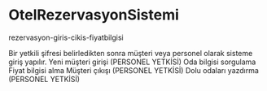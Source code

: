 # OtelRezervasyonSistemi
rezervasyon-giris-cikis-fiyatbilgisi

Bir yetkili şifresi belirledikten sonra müşteri veya personel olarak sisteme giriş yapılır.
Yeni müşteri girişi (PERSONEL YETKİSİ)
Oda bilgisi sorgulama
Fiyat bilgisi alma
Müşteri çıkışı (PERSONEL YETKİSİ)
Dolu odaları yazdırma (PERSONEL YETKİSİ)

